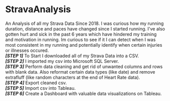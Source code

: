 # StravaAnalysis
An Analysis of all my Strava Data Since 2018. I was curious how my running duration, distance and paces have changed since I started running. I've also gotten hurt and sick in the past 6 years which have hindered my training and motivation in running. Im curious to see if it I can detect when I was most consistent in my running and potentially identify when certain injuries or illnesses occured.<br />
*<b>[STEP 1]</b>*
To Start I downloaded all of my Strava Data into a CSV.<br />
*<b>[STEP 2]</b>*
I imported my csv into Microsoft SQL Server.<br />
*<b>[STEP 3]</b>*
Perform data cleaning and get rid of unwanted columns and rows with blank data. Also reformat certain data types (like date) and remove extrafluff (like random characters at the end of Heart Rate data).<br />
*<b>[STEP 4]</b>*
Export cleaned csv.<br />
*<b>[STEP 5]</b>*
Import csv into Tableau.<br />
*<b>[STEP 6]</b>*
Create a Dashboard with valuable data visualizations on Tableau.<br />
